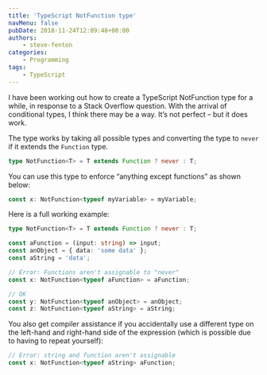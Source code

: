 ```yaml
---
title: 'TypeScript NotFunction type'
navMenu: false
pubDate: 2018-11-24T12:09:48+00:00
authors:
    - steve-fenton
categories:
    - Programming
tags:
    - TypeScript
---
```


I have been working out how to create a TypeScript NotFunction type for a while, in response to a Stack Overflow question. With the arrival of conditional types, I think there may be a way. It’s not perfect – but it does work.

The type works by taking all possible types and converting the type to `never` if it extends the `Function` type.

```typescript
type NotFunction<T> = T extends Function ? never : T;
```

You can use this type to enforce “anything except functions” as shown below:

```typescript
const x: NotFunction<typeof myVariable> = myVariable;
```

Here is a full working example:

```typescript
type NotFunction<T> = T extends Function ? never : T;

const aFunction = (input: string) => input;
const anObject = { data: 'some data' };
const aString = 'data';

// Error: Functions aren't assignable to "never"
const x: NotFunction<typeof aFunction> = aFunction;

// OK
const y: NotFunction<typeof anObject> = anObject;
const z: NotFunction<typeof aString> = aString;
```

You also get compiler assistance if you accidentally use a different type on the left-hand and right-hand side of the expression (which is possible due to having to repeat yourself):

```typescript
// Error: string and function aren't assignable
const x: NotFunction<typeof aString> aFunction;
```